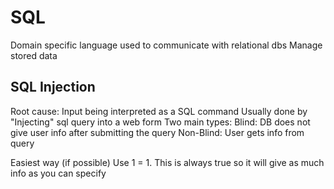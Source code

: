 # SQL
Domain specific language used to communicate with relational dbs
	Manage stored data 

## SQL Injection
Root cause: Input being interpreted as a SQL command
Usually done by "Injecting" sql query into a web form
Two main types:
	Blind: DB does not give user info after submitting the query
	Non-Blind: User gets info from query

Easiest way (if possible) Use 1 = 1. This is always true so it will give as much info as you can specify

